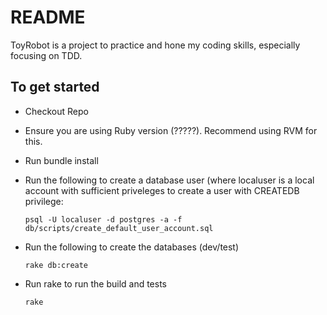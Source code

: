# README

ToyRobot is a project to practice and hone my coding skills, especially focusing on TDD.

## To get started

* Checkout Repo
* Ensure you are using Ruby version (?????). Recommend using RVM for this.
* Run bundle install
* Run the following to create a database user (where localuser is a local account with sufficient priveleges to create a user with CREATEDB privilege:


      psql -U localuser -d postgres -a -f db/scripts/create_default_user_account.sql


* Run the following to create the databases (dev/test)

      rake db:create

* Run rake to run the build and tests

      rake